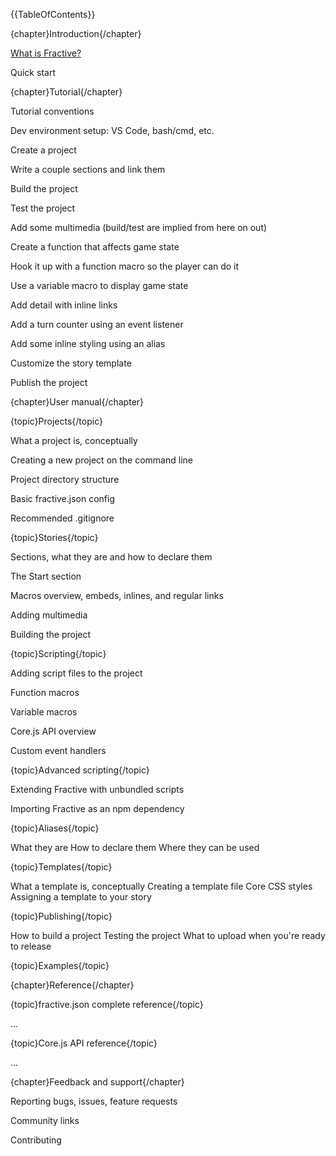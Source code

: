 {{TableOfContents}}

{chapter}Introduction{/chapter}

[What is Fractive?]({@WhatIsFractive})

Quick start

{chapter}Tutorial{/chapter}

Tutorial conventions

Dev environment setup: VS Code, bash/cmd, etc.

Create a project

Write a couple sections and link them

Build the project

Test the project

Add some multimedia (build/test are implied from here on out)

Create a function that affects game state

Hook it up with a function macro so the player can do it

Use a variable macro to display game state

Add detail with inline links

Add a turn counter using an event listener

Add some inline styling using an alias

Customize the story template

Publish the project

{chapter}User manual{/chapter}

{topic}Projects{/topic}

What a project is, conceptually

Creating a new project on the command line

Project directory structure

Basic fractive.json config

Recommended .gitignore

{topic}Stories{/topic}

Sections, what they are and how to declare them

The Start section

Macros overview, embeds, inlines, and regular links

Adding multimedia

Building the project

{topic}Scripting{/topic}

Adding script files to the project

Function macros

Variable macros

Core.js API overview

Custom event handlers

{topic}Advanced scripting{/topic}

Extending Fractive with unbundled scripts

Importing Fractive as an npm dependency

{topic}Aliases{/topic}

What they are
How to declare them
Where they can be used

{topic}Templates{/topic}

What a template is, conceptually
Creating a template file
Core CSS styles
Assigning a template to your story

{topic}Publishing{/topic}

How to build a project
Testing the project
What to upload when you're ready to release

{topic}Examples{/topic}

{chapter}Reference{/chapter}

{topic}fractive.json complete reference{/topic}

...

{topic}Core.js API reference{/topic}

...

{chapter}Feedback and support{/chapter}

Reporting bugs, issues, feature requests

Community links

Contributing

